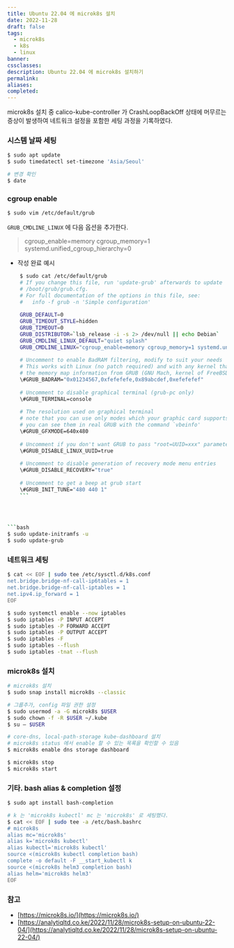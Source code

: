 ```yaml
---
title: Ubuntu 22.04 에 microk8s 설치
date: 2022-11-28
draft: false
tags:
  - microk8s
  - k8s
  - linux
banner: 
cssclasses: 
description: Ubuntu 22.04 에 microk8s 설치하기
permalink: 
aliases: 
completed:
---
```

microk8s 설치 중 calico-kube-controller 가 CrashLoopBackOff 상태에 머무르는 증상이 발생하여 네트워크 설정을 포함한 세팅 과정을 기록하였다.

  

### 시스템 날짜 세팅

  

```bash
$ sudo apt update
$ sudo timedatectl set-timezone 'Asia/Seoul'

# 변경 확인
$ date
```

  

### cgroup enable

  

```bash
$ sudo vim /etc/default/grub
```

  

`GRUB_CMDLINE_LINUX` 에 다음 옵션을 추가한다.

> cgroup_enable=memory cgroup_memory=1 systemd.unified_cgroup_hierarchy=0

- 작성 완료 예시

```bash
    $ sudo cat /etc/default/grub
    # If you change this file, run 'update-grub' afterwards to update
    # /boot/grub/grub.cfg.
    # For full documentation of the options in this file, see:
    #   info -f grub -n 'Simple configuration'
    
    GRUB_DEFAULT=0
    GRUB_TIMEOUT_STYLE=hidden
    GRUB_TIMEOUT=0
    GRUB_DISTRIBUTOR=`lsb_release -i -s 2> /dev/null || echo Debian`
    GRUB_CMDLINE_LINUX_DEFAULT="quiet splash"
    GRUB_CMDLINE_LINUX="cgroup_enable=memory cgroup_memory=1 systemd.unified_cgroup_hierarchy=0"
    
    # Uncomment to enable BadRAM filtering, modify to suit your needs
    # This works with Linux (no patch required) and with any kernel that obtains
    # the memory map information from GRUB (GNU Mach, kernel of FreeBSD ...)
    \#GRUB_BADRAM="0x01234567,0xfefefefe,0x89abcdef,0xefefefef"
    
    # Uncomment to disable graphical terminal (grub-pc only)
    \#GRUB_TERMINAL=console
    
    # The resolution used on graphical terminal
    # note that you can use only modes which your graphic card supports via VBE
    # you can see them in real GRUB with the command `vbeinfo'
    \#GRUB_GFXMODE=640x480
    
    # Uncomment if you don't want GRUB to pass "root=UUID=xxx" parameter to Linux
    \#GRUB_DISABLE_LINUX_UUID=true
    
    # Uncomment to disable generation of recovery mode menu entries
    \#GRUB_DISABLE_RECOVERY="true"
    
    # Uncomment to get a beep at grub start
    \#GRUB_INIT_TUNE="480 440 1"
    ```
    

  

```bash
$ sudo update-initramfs -u
$ sudo update-grub
```

  

### 네트워크 세팅

  

```bash
$ cat << EOF | sudo tee /etc/sysctl.d/k8s.conf
net.bridge.bridge-nf-call-ip6tables = 1
net.bridge.bridge-nf-call-iptables = 1
net.ipv4.ip_forward = 1
EOF

$ sudo systemctl enable --now iptables
$ sudo iptables -P INPUT ACCEPT
$ sudo iptables -P FORWARD ACCEPT
$ sudo iptables -P OUTPUT ACCEPT
$ sudo iptables -F
$ sudo iptables --flush
$ sudo iptables -tnat --flush
```

  

### microk8s 설치

  

```bash
# microk8s 설치
$ sudo snap install microk8s --classic

# 그룹추가, config 파일 권한 설정
$ sudo usermod -a -G microk8s $USER
$ sudo chown -f -R $USER ~/.kube
$ su – $USER

# core-dns, local-path-storage kube-dashboard 설치
# microk8s status 에서 enable 할 수 있는 목록을 확인할 수 있음
$ microk8s enable dns storage dashboard

$ microk8s stop
$ microk8s start
```

  

### 기타. bash alias & completion 설정

  

```bash
$ sudo apt install bash-completion

# k 는 'microk8s kubectl' mc 는 'microk8s' 로 세팅했다.
$ cat << EOF | sudo tee -a /etc/bash.bashrc
# microk8s
alias mc='microk8s'
alias k='microk8s kubectl'
alias kubectl='microk8s kubectl'
source <(microk8s kubectl completion bash)
complete -o default -F __start_kubectl k
source <(microk8s helm3 completion bash)
alias helm='microk8s helm3'
EOF
```

  

### 참고

- [https://microk8s.io/](https://microk8s.io/)
- [https://analytiqltd.co.ke/2022/11/28/microk8s-setup-on-ubuntu-22-04/](https://analytiqltd.co.ke/2022/11/28/microk8s-setup-on-ubuntu-22-04/)